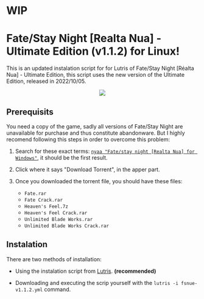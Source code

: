 # WIP

# Fate/Stay Night [Realta Nua] - Ultimate Edition (v1.1.2) for Linux!
This is an updated instalation script for for Lutris of Fate/Stay Night [Réalta Nua] - Ultimate Edition, this script uses the new version of the Ultimate Edition, released in 2022/10/05.

<p align="center">
  <kbd><img src="https://cdn2.steamgriddb.com/file/sgdb-cdn/thumb/617eec79885716929ff5c622e37bb463.jpg" /></kbd>
</p>


## Prerequisits
You need a copy of the game, sadly all versions of Fate/Stay Night are unavailable for purchase and thus constitute abandonware. But I highly recomend following this steps in order to overcome this problem:

  1. Search for these exact terms: [`nyaa "Fate/stay night [Realta Nua] for Windows"`](https://www.google.com/search?q=nyaa+%22Fate%2Fstay+night+%5BRealta+Nua%5D+for+Windows%22&oq=nyaa+%22Fate%2Fstay+night+%5BRealta+Nua%5D+for+Windows%22), it should be the first result.
  
  2. Click where it says "Download Torrent", in the apper part.
  
  3. Once you downloaded the torrent file, you should have these files:
      * `Fate.rar`
      * `Fate Crack.rar`
      * `Heaven's Feel.7z`
      * `Heaven's Feel Crack.rar`
      * `Unlimited Blade Works.rar`
      * `Unlimited Blade Works Crack.rar`
      
## Instalation

There are two methods of installation:
   - Using the instalation script from [Lutris](https://lutris.net/games/fatestay-night/). **(recommended)**
   
   - Downloading and executing the scrip yourself with the `lutris -i fsnue-v1.1.2.yml` command. 
